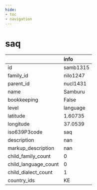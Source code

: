 ```yaml
---
hide:
- toc
- navigation
---
```

# saq
|                      | info     |
|:---------------------|:---------|
| id                   | samb1315 |
| family_id            | nilo1247 |
| parent_id            | nucl1431 |
| name                 | Samburu  |
| bookkeeping          | False    |
| level                | language |
| latitude             | 1.60735  |
| longitude            | 37.0539  |
| iso639P3code         | saq      |
| description          | nan      |
| markup_description   | nan      |
| child_family_count   | 0        |
| child_language_count | 0        |
| child_dialect_count  | 1        |
| country_ids          | KE       |